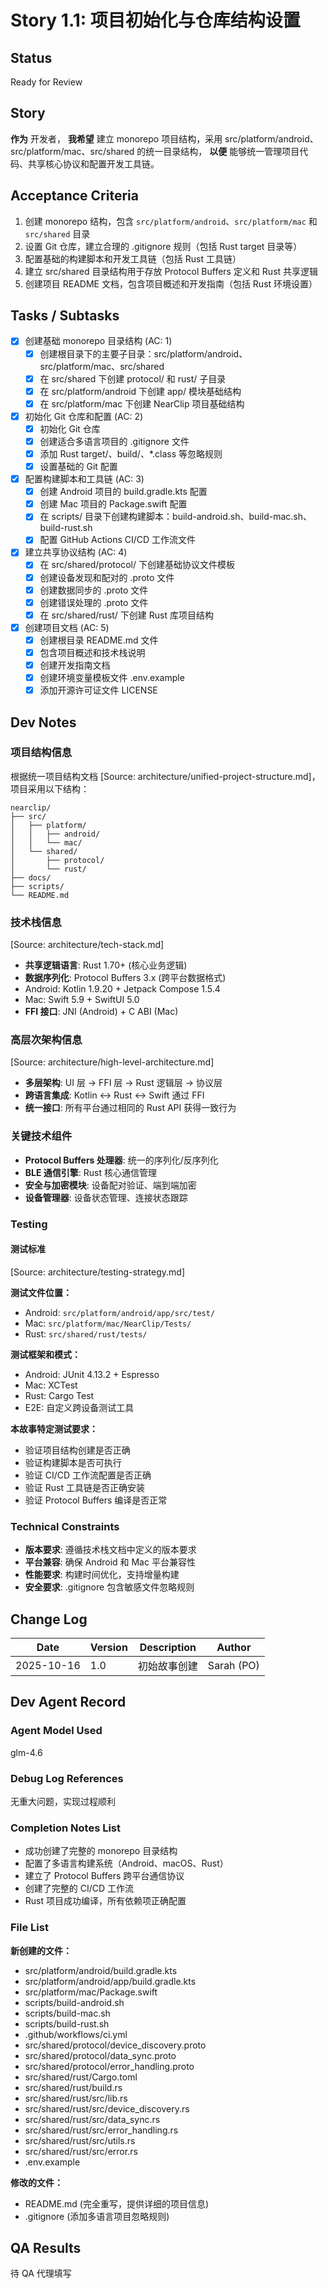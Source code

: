 # Story 1.1: 项目初始化与仓库结构设置

## Status
Ready for Review

## Story
**作为** 开发者，
**我希望** 建立 monorepo 项目结构，采用 src/platform/android、src/platform/mac、src/shared 的统一目录结构，
**以便** 能够统一管理项目代码、共享核心协议和配置开发工具链。

## Acceptance Criteria
1. 创建 monorepo 结构，包含 `src/platform/android`、`src/platform/mac` 和 `src/shared` 目录
2. 设置 Git 仓库，建立合理的 .gitignore 规则（包括 Rust target 目录等）
3. 配置基础的构建脚本和开发工具链（包括 Rust 工具链）
4. 建立 src/shared 目录结构用于存放 Protocol Buffers 定义和 Rust 共享逻辑
5. 创建项目 README 文档，包含项目概述和开发指南（包括 Rust 环境设置）

## Tasks / Subtasks
- [x] 创建基础 monorepo 目录结构 (AC: 1)
  - [x] 创建根目录下的主要子目录：src/platform/android、src/platform/mac、src/shared
  - [x] 在 src/shared 下创建 protocol/ 和 rust/ 子目录
  - [x] 在 src/platform/android 下创建 app/ 模块基础结构
  - [x] 在 src/platform/mac 下创建 NearClip 项目基础结构
- [x] 初始化 Git 仓库和配置 (AC: 2)
  - [x] 初始化 Git 仓库
  - [x] 创建适合多语言项目的 .gitignore 文件
  - [x] 添加 Rust target/、build/、*.class 等忽略规则
  - [x] 设置基础的 Git 配置
- [x] 配置构建脚本和工具链 (AC: 3)
  - [x] 创建 Android 项目的 build.gradle.kts 配置
  - [x] 创建 Mac 项目的 Package.swift 配置
  - [x] 在 scripts/ 目录下创建构建脚本：build-android.sh、build-mac.sh、build-rust.sh
  - [x] 配置 GitHub Actions CI/CD 工作流文件
- [x] 建立共享协议结构 (AC: 4)
  - [x] 在 src/shared/protocol/ 下创建基础协议文件模板
  - [x] 创建设备发现和配对的 .proto 文件
  - [x] 创建数据同步的 .proto 文件
  - [x] 创建错误处理的 .proto 文件
  - [x] 在 src/shared/rust/ 下创建 Rust 库项目结构
- [x] 创建项目文档 (AC: 5)
  - [x] 创建根目录 README.md 文件
  - [x] 包含项目概述和技术栈说明
  - [x] 创建开发指南文档
  - [x] 创建环境变量模板文件 .env.example
  - [x] 添加开源许可证文件 LICENSE

## Dev Notes

### 项目结构信息
根据统一项目结构文档 [Source: architecture/unified-project-structure.md]，项目采用以下结构：

```
nearclip/
├── src/
│   ├── platform/
│   │   ├── android/
│   │   └── mac/
│   └── shared/
│       ├── protocol/
│       └── rust/
├── docs/
├── scripts/
└── README.md
```

### 技术栈信息
[Source: architecture/tech-stack.md]
- **共享逻辑语言**: Rust 1.70+ (核心业务逻辑)
- **数据序列化**: Protocol Buffers 3.x (跨平台数据格式)
- Android: Kotlin 1.9.20 + Jetpack Compose 1.5.4
- Mac: Swift 5.9 + SwiftUI 5.0
- **FFI 接口**: JNI (Android) + C ABI (Mac)

### 高层次架构信息
[Source: architecture/high-level-architecture.md]
- **多层架构**: UI 层 → FFI 层 → Rust 逻辑层 → 协议层
- **跨语言集成**: Kotlin ↔ Rust ↔ Swift 通过 FFI
- **统一接口**: 所有平台通过相同的 Rust API 获得一致行为

### 关键技术组件
- **Protocol Buffers 处理器**: 统一的序列化/反序列化
- **BLE 通信引擎**: Rust 核心通信管理
- **安全与加密模块**: 设备配对验证、端到端加密
- **设备管理器**: 设备状态管理、连接状态跟踪

### Testing

#### 测试标准
[Source: architecture/testing-strategy.md]

**测试文件位置：**
- Android: `src/platform/android/app/src/test/`
- Mac: `src/platform/mac/NearClip/Tests/`
- Rust: `src/shared/rust/tests/`

**测试框架和模式：**
- Android: JUnit 4.13.2 + Espresso
- Mac: XCTest
- Rust: Cargo Test
- E2E: 自定义跨设备测试工具

**本故事特定测试要求：**
- 验证项目结构创建是否正确
- 验证构建脚本是否可执行
- 验证 CI/CD 工作流配置是否正确
- 验证 Rust 工具链是否正确安装
- 验证 Protocol Buffers 编译是否正常

### Technical Constraints
- **版本要求**: 遵循技术栈文档中定义的版本要求
- **平台兼容**: 确保 Android 和 Mac 平台兼容性
- **性能要求**: 构建时间优化，支持增量构建
- **安全要求**: .gitignore 包含敏感文件忽略规则

## Change Log
| Date | Version | Description | Author |
|------|---------|-------------|--------|
| 2025-10-16 | 1.0 | 初始故事创建 | Sarah (PO) |

## Dev Agent Record

### Agent Model Used
glm-4.6

### Debug Log References
无重大问题，实现过程顺利

### Completion Notes List
- 成功创建了完整的 monorepo 目录结构
- 配置了多语言构建系统（Android、macOS、Rust）
- 建立了 Protocol Buffers 跨平台通信协议
- 创建了完整的 CI/CD 工作流
- Rust 项目成功编译，所有依赖项正确配置

### File List
**新创建的文件：**
- src/platform/android/build.gradle.kts
- src/platform/android/app/build.gradle.kts
- src/platform/mac/Package.swift
- scripts/build-android.sh
- scripts/build-mac.sh
- scripts/build-rust.sh
- .github/workflows/ci.yml
- src/shared/protocol/device_discovery.proto
- src/shared/protocol/data_sync.proto
- src/shared/protocol/error_handling.proto
- src/shared/rust/Cargo.toml
- src/shared/rust/build.rs
- src/shared/rust/src/lib.rs
- src/shared/rust/src/device_discovery.rs
- src/shared/rust/src/data_sync.rs
- src/shared/rust/src/error_handling.rs
- src/shared/rust/src/utils.rs
- src/shared/rust/src/error.rs
- .env.example

**修改的文件：**
- README.md (完全重写，提供详细的项目信息)
- .gitignore (添加多语言项目忽略规则)

## QA Results
待 QA 代理填写